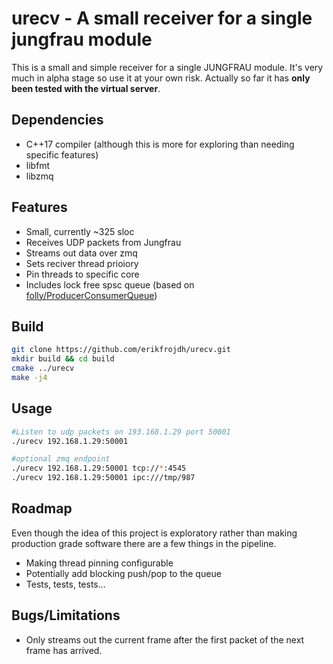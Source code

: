 # urecv - A small receiver for a single jungfrau module

This is a small and simple receiver for a single JUNGFRAU module. It's very much in alpha stage so use it at your own risk. Actually so far it has **only been tested with the virtual server**. 

Dependencies
--------------
* C++17 compiler (although this is more for exploring than needing specific features)
* libfmt
* libzmq

Features
-----------

* Small, currently ~325 sloc
* Receives UDP packets from Jungfrau 
* Streams out data over zmq 
* Sets reciver thread prioiory 
* Pin threads to specific core
* Includes lock free spsc queue (based on [folly/ProducerConsumerQueue](https://github.com/facebook/folly/blob/master/folly/ProducerConsumerQueue.h))



 
Build
-----------------

```bash
git clone https://github.com/erikfrojdh/urecv.git
mkdir build && cd build
cmake ../urecv
make -j4

```

Usage
-----------

```bash
#Listen to udp packets on 193.168.1.29 port 50001
./urecv 192.168.1.29:50001 

#optional zmq endpoint
./urecv 192.168.1.29:50001 tcp://*:4545
./urecv 192.168.1.29:50001 ipc:///tmp/987

```

Roadmap
---------

Even though the idea of this project is exploratory rather than making production grade software there are a few things in the pipeline. 

 * Making thread pinning configurable 
 * Potentially add blocking push/pop to the queue
 * Tests, tests, tests...


Bugs/Limitations
------------------
 
 * Only streams out the current frame after the first packet of the next frame has arrived. 